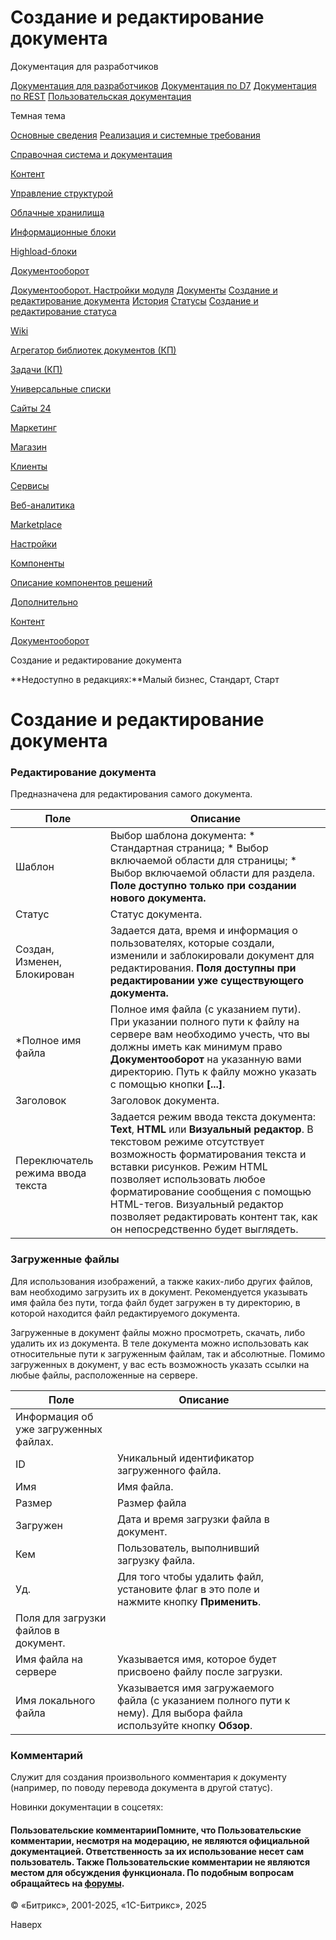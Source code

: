 # Создание и редактирование документа

Документация для разработчиков

[Документация для разработчиков](https://dev.1c-bitrix.ru/api_help/)
[Документация по D7](https://dev.1c-bitrix.ru/api_d7/)
[Документация по REST](https://dev.1c-bitrix.ru/rest_help/)
[Пользовательская документация](https://dev.1c-bitrix.ru/user_help/)

Темная тема

[Основные сведения](/user_help/index.php)
[Реализация и системные требования](/user_help/reqintro.php)

[Справочная система и документация](/user_help/help/index.php)

[Контент](/user_help/content/index.php)

[Управление структурой](/user_help/content/fileman/index.php)

[Облачные хранилища](/user_help/content/clouds/index.php)

[Информационные блоки](/user_help/content/iblock/index.php)

[Highload-блоки](/user_help/content/highloadblock/index.php)

[Документооборот](/user_help/content/workflow/index.php)

[Документооборот. Настройки модуля](/user_help/content/workflow/settings.php)
[Документы](/user_help/content/workflow/workflow_list.php)
[Создание и редактирование документа](/user_help/content/workflow/workflow_doc_edit.php)
[История](/user_help/content/workflow/workflow_history_list.php)
[Статусы](/user_help/content/workflow/workflow_status_list.php)
[Создание и редактирование статуса](/user_help/content/workflow/workflow_status_edit.php)

[Wiki](/user_help/content/wiki/index.php)

[Агрегатор библиотек документов (КП)](/user_help/content/webdav/index.php)

[Задачи (КП)](/user_help/content/tasks/index.php)

[Универсальные списки](/user_help/content/lists/index.php)

[Сайты 24](/user_help/sites24/index.php)

[Маркетинг](/user_help/marketing/index.php)

[Магазин](/user_help/store/index.php)

[Клиенты](/user_help/clients/index.php)

[Сервисы](/user_help/service/index.php)

[Веб-аналитика](/user_help/statistic/index.php)

[Marketplace](/user_help/marketplace/index.php)

[Настройки](/user_help/settings/index.php)

[Компоненты](/user_help/components/index.php)

[Описание компонентов решений](/user_help/description_decisions/index.php)

[Дополнительно](/user_help/additional/index.php)

[Контент](/user_help/content/index.php)

[Документооборот](/user_help/content/workflow/index.php)

Создание и редактирование документа

**Недоступно в редакциях:**Малый бизнес, Стандарт, Старт

# Создание и редактирование документа

### Редактирование документа

Предназначена для редактирования самого документа.

| Поле | Описание |
| --- | --- |
| Шаблон | Выбор шаблона документа:  * Стандартная страница; * Выбор включаемой области для страницы; * Выбор включаемой области для раздела.  **Поле доступно только при создании нового документа.** |
| Статус | Статус документа. |
| Создан, Изменен, Блокирован | Задается дата, время и информация о пользователях, которые создали, изменили и заблокировали документ для редактирования.  **Поля доступны при редактировании уже существующего документа.** |
| \*Полное имя файла | Полное имя файла (с указанием пути). При указании полного пути к файлу на сервере вам необходимо учесть, что вы должны иметь как минимум право **Документооборот** на указанную вами директорию. Путь к файлу можно указать с помощью кнопки **[...]**. |
| Заголовок | Заголовок документа. |
| Переключатель режима ввода текста | Задается режим ввода текста документа: **Text**, **HTML** или **Визуальный редактор**.    В текстовом режиме отсутствует возможность форматирования текста и вставки рисунков. Режим HTML позволяет использовать любое форматирование сообщения с помощью HTML-тегов. Визуальный редактор позволяет редактировать контент так, как он непосредственно будет выглядеть. |

### Загруженные файлы

Для использования изображений, а также каких-либо других файлов, вам необходимо загрузить их в документ. Рекомендуется указывать имя файла без пути, тогда файл будет загружен в ту директорию, в которой находится файл редактируемого документа.

Загруженные в документ файлы можно просмотреть, скачать, либо удалить их из документа. В теле документа можно использовать как относительные пути к загруженным файлам, так и абсолютные. Помимо загруженных в документ, у вас есть возможность указать ссылки на любые файлы, расположенные на сервере.

| Поле | Описание | | | |
| --- | --- | --- | --- | --- |
| Информация об уже загруженных файлах. | |
| ID | Уникальный идентификатор загруженного файла. |
| Имя | Имя файла. |
| Размер | Размер файла |
| Загружен | Дата и время загрузки файла в документ. |
| Кем | Пользователь, выполнивший загрузку файла. |
| Уд. | Для того чтобы удалить файл, установите флаг в это поле и нажмите кнопку **Применить**. |
| Поля для загрузки файлов в документ. | |
| Имя файла на сервере | Указывается имя, которое будет присвоено файлу после загрузки. |
| Имя локального файла | Указывается имя загружаемого файла (с указанием полного пути к нему). Для выбора файла используйте кнопку **Обзор**. |

### Комментарий

Служит для создания произвольного комментария к документу (например, по поводу перевода документа в другой статус).

Новинки документации в соцсетях:

#### Пользовательские комментарииПомните, что Пользовательские комментарии, несмотря на модерацию, не являются официальной документацией. Ответственность за их использование несет сам пользователь. Также Пользовательские комментарии не являются местом для обсуждения функционала. По подобным вопросам обращайтесь на [форумы](http://dev.1c-bitrix.ru/community/forums/group1/).

© «Битрикс», 2001-2025, «1С-Битрикс», 2025

Наверх